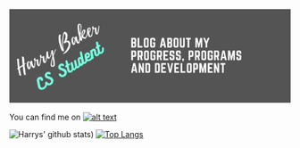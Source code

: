 <img src="https://github.com/haz-baker/haz-baker/blob/master/Banner.png">

You can find me on [![alt text][1.1]][1]

[1.1]: http://i.imgur.com/tXSoThF.png
[1]: http://www.twitter.com/Haz_baker_code

![Harrys' github stats](https://github-readme-stats.vercel.app/api?username=haz-baker&show_icons=true&theme=radical))
[![Top Langs](https://github-readme-stats.vercel.app/api/top-langs/?username=haz-baker&hide=javascript,html)](https://github.com/anuraghazra/github-readme-stats)


